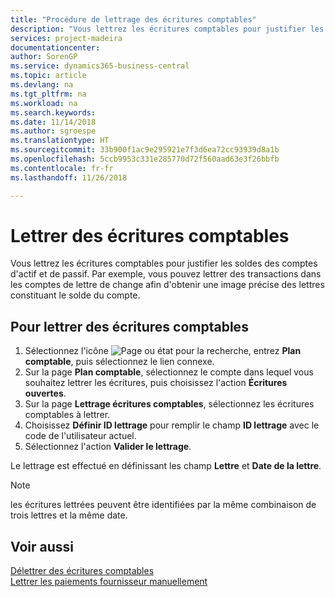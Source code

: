 ```yaml
---
title: "Procédure de lettrage des écritures comptables"
description: "Vous lettrez les écritures comptables pour justifier les soldes des comptes d'actif et de passif."
services: project-madeira
documentationcenter: 
author: SorenGP
ms.service: dynamics365-business-central
ms.topic: article
ms.devlang: na
ms.tgt_pltfrm: na
ms.workload: na
ms.search.keywords: 
ms.date: 11/14/2018
ms.author: sgroespe
ms.translationtype: HT
ms.sourcegitcommit: 33b900f1ac9e295921e7f3d6ea72cc93939d8a1b
ms.openlocfilehash: 5ccb9953c331e285770d72f560aad63e3f26bbfb
ms.contentlocale: fr-fr
ms.lasthandoff: 11/26/2018

---
```

# <a name="apply-general-ledger-entries"></a>Lettrer des écritures comptables
Vous lettrez les écritures comptables pour justifier les soldes des comptes d'actif et de passif. Par exemple, vous pouvez lettrer des transactions dans les comptes de lettre de change afin d'obtenir une image précise des lettres constituant le solde du compte.  

## <a name="to-apply-general-ledger-entries"></a>Pour lettrer des écritures comptables  

1.  Sélectionnez l'icône ![Page ou état pour la recherche](../../media/ui-search/search_small.png "Page ou état pour la recherche"), entrez **Plan comptable**, puis sélectionnez le lien connexe.  
2.  Sur la page **Plan comptable**, sélectionnez le compte dans lequel vous souhaitez lettrer les écritures, puis choisissez l'action **Écritures ouvertes**.  
3.  Sur la page **Lettrage écritures comptables**, sélectionnez les écritures comptables à lettrer.  
4.  Choisissez **Définir ID lettrage** pour remplir le champ **ID lettrage** avec le code de l'utilisateur actuel.  
5.  Sélectionnez l'action **Valider le lettrage**.  

Le lettrage est effectué en définissant les champ **Lettre** et **Date de la lettre**.  

> [!NOTE]  
>  les écritures lettrées peuvent être identifiées par la même combinaison de trois lettres et la même date.

## <a name="see-also"></a>Voir aussi  
[Délettrer des écritures comptables](how-to-unapply-general-ledger-entries.md)  
[Lettrer les paiements fournisseur manuellement](../../payables-how-apply-purchase-transactions-manually.md)


